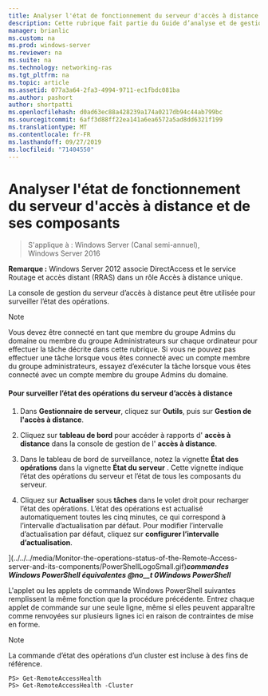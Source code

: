 ```yaml
---
title: Analyser l'état de fonctionnement du serveur d'accès à distance et de ses composants
description: Cette rubrique fait partie du Guide d’analyse et de gestion de l’accès à distance dans Windows Server 2016.
manager: brianlic
ms.custom: na
ms.prod: windows-server
ms.reviewer: na
ms.suite: na
ms.technology: networking-ras
ms.tgt_pltfrm: na
ms.topic: article
ms.assetid: 077a3a64-2fa3-4994-9711-ec1fbdc081ba
ms.author: pashort
author: shortpatti
ms.openlocfilehash: d0ad63ec88a428239a174a0217db94c44ab799bc
ms.sourcegitcommit: 6aff3d88ff22ea141a6ea6572a5ad8dd6321f199
ms.translationtype: MT
ms.contentlocale: fr-FR
ms.lasthandoff: 09/27/2019
ms.locfileid: "71404550"
---
```

# <a name="monitor-the-operations-status-of-the-remote-access-server-and-its-components"></a>Analyser l'état de fonctionnement du serveur d'accès à distance et de ses composants

>S'applique à : Windows Server (Canal semi-annuel), Windows Server 2016

**Remarque :** Windows Server 2012 associe DirectAccess et le service Routage et accès distant (RRAS) dans un rôle Accès à distance unique.  
  
La console de gestion du serveur d’accès à distance peut être utilisée pour surveiller l’état des opérations.  
  
> [!NOTE]  
> Vous devez être connecté en tant que membre du groupe Admins du domaine ou membre du groupe Administrateurs sur chaque ordinateur pour effectuer la tâche décrite dans cette rubrique. Si vous ne pouvez pas effectuer une tâche lorsque vous êtes connecté avec un compte membre du groupe administrateurs, essayez d’exécuter la tâche lorsque vous êtes connecté avec un compte membre du groupe Admins du domaine.  
  
#### <a name="to-monitor-the-remote-access-server-operations-status"></a>Pour surveiller l’état des opérations du serveur d’accès à distance  
  
1.  Dans **Gestionnaire de serveur**, cliquez sur **Outils**, puis sur **Gestion de l'accès à distance**.  
  
2.  Cliquez sur **tableau de bord** pour accéder à rapports d' **accès à distance** dans la console de gestion de l' **accès à distance**.  
  
3.  Dans le tableau de bord de surveillance, notez la vignette **État des opérations** dans la vignette **État du serveur** . Cette vignette indique l’état des opérations du serveur et l’état de tous les composants du serveur.  
  
4.  Cliquez sur **Actualiser** sous **tâches** dans le volet droit pour recharger l’état des opérations. L’état des opérations est actualisé automatiquement toutes les cinq minutes, ce qui correspond à l’intervalle d’actualisation par défaut. Pour modifier l’intervalle d’actualisation par défaut, cliquez sur **configurer l’intervalle d’actualisation**.  
  
](../../../media/Monitor-the-operations-status-of-the-Remote-Access-server-and-its-components/PowerShellLogoSmall.gif)***<em>commandes Windows PowerShell équivalentes</em> @no__t 0Windows PowerShell***  
  
L'applet ou les applets de commande Windows PowerShell suivantes remplissent la même fonction que la procédure précédente. Entrez chaque applet de commande sur une seule ligne, même si elles peuvent apparaître comme renvoyées sur plusieurs lignes ici en raison de contraintes de mise en forme.  
  
> [!NOTE]  
> La commande d’état des opérations d’un cluster est incluse à des fins de référence.  
  
```  
PS> Get-RemoteAccessHealth  
PS> Get-RemoteAccessHealth -Cluster  
```  
  


